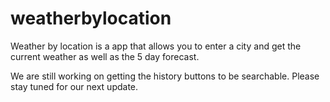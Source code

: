 # weatherbylocation

Weather by location is a app that allows you to enter a city and get the current weather as well as the 5 day forecast.

We are still working on getting the history buttons to be searchable. Please stay tuned for our next update. 